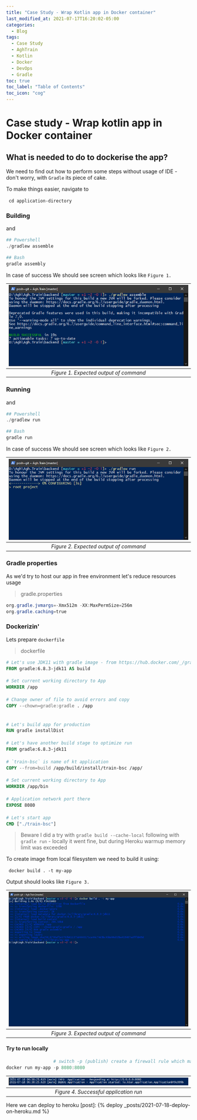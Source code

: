 ```yaml
---
title: "Case Study - Wrap Kotlin app in Docker container"
last_modified_at: 2021-07-17T16:20:02-05:00
categories:
  - Blog
tags:
  - Case Study
  - AghTrain
  - Kotlin
  - Docker
  - DevOps
  - Gradle
toc: true
toc_label: "Table of Contents"
toc_icon: "cog"
---
```


# Case study - Wrap kotlin app in Docker container

## What is needed to do to dockerise the app?

We need to find out how to perform some steps without usage of IDE - don't worry, with `Gradle` its piece of cake.

To make things easier, navigate to

` cd application-directory`


### Building

and 

```powershell
## Powershell
./gradlew assemble
```

```bash
## Bash
gradle assembly
```

In case of success We should see screen which looks like `Figure 1.`


| ![](/assets/images/2021-07-17-17-39-34.png) |
|:--:|
| *Figure 1. Expected output of command* |



### Running

and 

```powershell
## Powershell
./gradlew run
```

```bash
## Bash
gradle run
```

In case of success We should see screen which looks like `Figure 2.`


| ![](/assets/images/2021-07-17-17-21-48.png) |
|:--:|
| *Figure 2. Expected output of command* |

### Gradle properties

As we'd try to host our app in free environment let's reduce resources usage

> gradle.properties
```powershell
org.gradle.jvmargs=-Xmx512m -XX:MaxPermSize=256m
org.gradle.caching=true
```

### Dockerizin'

Lets prepare `dockerfile`

> dockerfile
```dockerfile
# Let's use JDK11 with gradle image - from https://hub.docker.com/_/gradle
FROM gradle:6.8.3-jdk11 AS build

# Set current working directory to App
WORKDIR /app

# Change owner of file to avoid errors and copy 
COPY --chown=gradle:gradle . /app


# Let's build app for production
RUN gradle installDist

# Let's have another build stage to optimize run
FROM gradle:6.8.3-jdk11

# `train-bsc` is name of kt application 
COPY --from=build /app/build/install/train-bsc /app/

# Set current working directory to App
WORKDIR /app/bin

# Application network port there
EXPOSE 8080

# Let's start app
CMD ["./train-bsc"]
```

> Beware
> I did a try with `gradle build --cache-local` following with `gradle run` - locally it went fine, but during Heroku warmup memory limit was exceeded

To create image from local filesystem we need to build it using: 

` docker build . -t my-app`

Output should looks like `Figure 3.`

| ![](/assets/images/2021-07-17-19-15-32.png) |
|:--:|
| *Figure 3. Expected output of command* |

#### Try to run locally

```powershell
                  # switch -p (publish) create a firewall rule which maps port inside container to host
docker run my-app -p 8080:8080
```


| ![](/assets/images/2021-07-18-09-12-18.png)  |
|:--:|
| *Figure 4. Successful application run* |

Here we can deploy to heroku
[post]: {% deploy _posts/2021-07-18-deploy-on-heroku.md %}